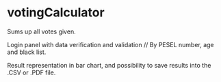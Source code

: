 # votingCalculator


Sums up all votes given.

Login panel with data verification and validation // By PESEL number, age and black list.

Result representation in bar chart, and possibility to save results into the  .CSV or .PDF file.
